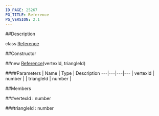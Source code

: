 ```yaml
---
ID_PAGE: 25267
PG_TITLE: Reference
PG_VERSION: 2.1
---
```

##Description

class [Reference](/classes/2.2-alpha/Reference)



##Constructor

##new [Reference](/classes/2.2-alpha/Reference)(vertexId, triangleId)



####Parameters
 | Name | Type | Description
---|---|---|---
 | vertexId | number | 
 | triangleId | number | 

##Members

###vertexId : number



###triangleId : number



